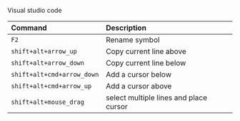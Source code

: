 Visual studio code

| Command| Description |
| :-- | :-- |
| `F2` | Rename symbol | 
| `shift+alt+arrow_up` | Copy current line above |
| `shift+alt+arrow_down` | Copy current line below |
| `shift+alt+cmd+arrow_down` | Add a cursor below |
| `shift+alt+cmd+arrow_up` | Add a cursor above |
| `shift+alt+mouse_drag` | select multiple lines and place cursor |
